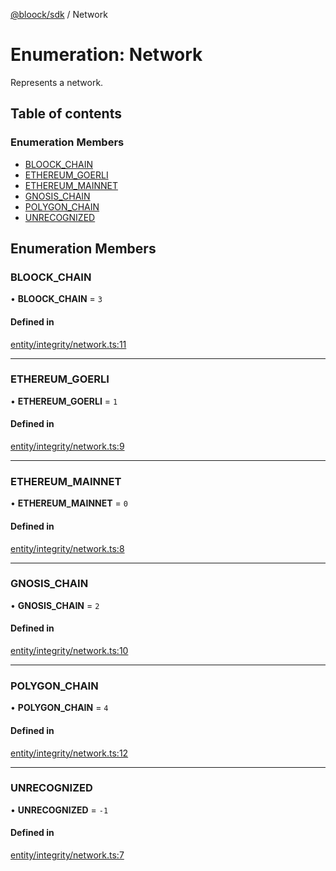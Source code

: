 [@bloock/sdk](../index.md) / Network

# Enumeration: Network

Represents a network.

## Table of contents

### Enumeration Members

- [BLOOCK\_CHAIN](Network-1.md#bloock_chain)
- [ETHEREUM\_GOERLI](Network-1.md#ethereum_goerli)
- [ETHEREUM\_MAINNET](Network-1.md#ethereum_mainnet)
- [GNOSIS\_CHAIN](Network-1.md#gnosis_chain)
- [POLYGON\_CHAIN](Network-1.md#polygon_chain)
- [UNRECOGNIZED](Network-1.md#unrecognized)

## Enumeration Members

### BLOOCK\_CHAIN

• **BLOOCK\_CHAIN** = ``3``

#### Defined in

[entity/integrity/network.ts:11](https://github.com/bloock/bloock-sdk/blob/edef30d6/languages/js/src/entity/integrity/network.ts#L11)

___

### ETHEREUM\_GOERLI

• **ETHEREUM\_GOERLI** = ``1``

#### Defined in

[entity/integrity/network.ts:9](https://github.com/bloock/bloock-sdk/blob/edef30d6/languages/js/src/entity/integrity/network.ts#L9)

___

### ETHEREUM\_MAINNET

• **ETHEREUM\_MAINNET** = ``0``

#### Defined in

[entity/integrity/network.ts:8](https://github.com/bloock/bloock-sdk/blob/edef30d6/languages/js/src/entity/integrity/network.ts#L8)

___

### GNOSIS\_CHAIN

• **GNOSIS\_CHAIN** = ``2``

#### Defined in

[entity/integrity/network.ts:10](https://github.com/bloock/bloock-sdk/blob/edef30d6/languages/js/src/entity/integrity/network.ts#L10)

___

### POLYGON\_CHAIN

• **POLYGON\_CHAIN** = ``4``

#### Defined in

[entity/integrity/network.ts:12](https://github.com/bloock/bloock-sdk/blob/edef30d6/languages/js/src/entity/integrity/network.ts#L12)

___

### UNRECOGNIZED

• **UNRECOGNIZED** = ``-1``

#### Defined in

[entity/integrity/network.ts:7](https://github.com/bloock/bloock-sdk/blob/edef30d6/languages/js/src/entity/integrity/network.ts#L7)
